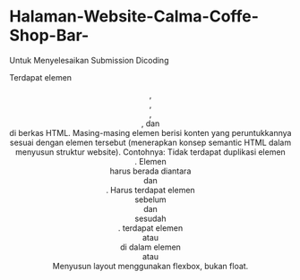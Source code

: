 # Halaman-Website-Calma-Coffe-Shop-Bar-
Untuk Menyelesaikan Submission Dicoding


Terdapat elemen <header>, <footer>, <main>, <article>, dan <aside> di berkas HTML.
Masing-masing elemen berisi konten yang peruntukkannya sesuai dengan elemen tersebut (menerapkan konsep semantic HTML dalam menyusun struktur website).
Contohnya:
Tidak terdapat duplikasi elemen <main>.
Elemen <main> harus berada diantara <header> dan <footer>.
Harus terdapat elemen <header> sebelum <main> dan <footer> sesudah <main>.
terdapat elemen <header> atau <footer> di dalam elemen <article> atau <aside>
Menyusun layout menggunakan flexbox, bukan float.
